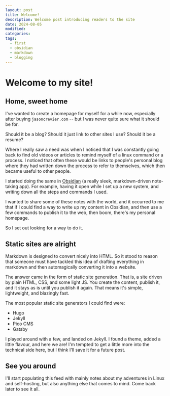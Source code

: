 ```yaml
---
layout: post
title: Welcome!
description: Welcome post introducing readers to the site
date: 2024-08-05
modified: 
categories: 
tags:
  - first
  - obsidian
  - markdown
  - blogging
---
```

# Welcome to my site!
## Home, sweet home
I've wanted to create a homepage for myself for a while now, especially after buying `jasoncrevier.com` -- but I was never quite sure what it should be for.

Should it be a blog? Should it just link to other sites I use? Should it be a resume?

Where I really saw a need was when I noticed that I was constantly going back to find old videos or articles to remind myself of a linux command or a process. I noticed that often these would be links to people's personal blog where they had written down the process to refer to themselves, which then became useful to other people.

I started doing the same in [Obsidian](https://obsidian.md/) (a really sleek, markdown-driven note-taking app). For example, having it open while I set up a new system, and writing down all the steps and commands I used.

I wanted to share some of these notes with the world, and it occurred to me that if I could find a way to write up my content in Obsidian, and then use a few commands to publish it to the web, then boom, there's my personal homepage.

So I set out looking for a way to do it.
## Static sites are alright
Markdown is designed to convert nicely into HTML. So it stood to reason that someone must have tackled this idea of drafting everything in markdown and then automagically converting it into a website. 

The answer came in the form of static site generation. That is, a site driven by plain HTML, CSS, and some light JS. You create the content, publish it, and it stays as is until you publish it again. That means it's simple, lightweight, and blazingly fast.

The most popular static site generators I could find were:
- Hugo
- Jekyll
- Pico CMS
- Gatsby

I played around with a few, and landed on Jekyll. I found a theme, added a little flavour, and here we are! I'm tempted to get a little more into the technical side here, but I think I'll save it for a future post.
## See you around
I'll start populating this feed with mainly notes about my adventures in Linux and self-hosting, but also anything else that comes to mind. Come back later to see it all.